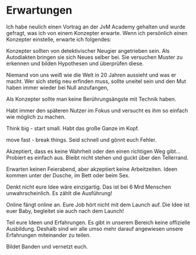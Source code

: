 # Erwartungen
Ich habe neulich einen Vortrag an der JvM Academy gehalten und wurde gefragt, was ich von einem Konzepter erwarte. Wenn ich persönlich einen Konzepter einstelle, erwarte ich folgendes:

Konzepter sollten von detektivischer Neugier angetrieben sein. Als Autodiakten bringen sie sich Neues selber bei. Sie versuchen  Muster zu erkennen und bilden Hypothesen und überprüfen diese. 

Niemand von uns weiß wie die Welt in 20 Jahren aussieht und was er macht. Wer sich stetig neu erfinden muss, sollte uneitel sein und den Mut haben immer wieder bei Null anzufangen, 

Als Konzepter sollte man keine Berührungsängste mit Technik haben.

Habt immer den späteren Nutzer im Fokus und versucht es ihm so einfach wie möglich zu machen.



Think big - start small. Habt das große Ganze im Kopf. 


move fast - break things. Seid schnell und gönnt euch Fehler.

Akzeptiert, dass es keine Wahrheit oder den einen richtigen Weg gibt… Probiert es einfach aus.
Bleibt nicht stehen und guckt über den Tellerrand.

Erwarten keinen Feierabend, aber akzeptiert keine Arbeitzeiten. Ideen kommen unter der Dusche, im Bett oder beim Sex.

Denkt nicht eure Idee wäre einzigartig. Das ist bei 6 Mrd Menschen unwahrscheinlich. Es zählt die Ausführung!

Online fängt online an. Eure Job hört nicht mit dem Launch auf. Die Idee ist euer Baby, begleitet sie auch nach dem Launch!

Teil eure Ideen und Erfahrungen. Es gibt in unserem Bereich keine offizielle Ausbildung. Deshalb sind wir alle umso mehr darauf angewiesen unsere Erfahrungen miteinander zu teilen.

Bildet Banden und vernetzt euch. 